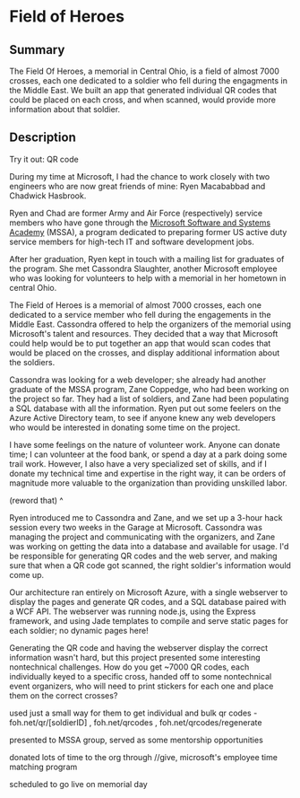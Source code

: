 # Field of Heroes

## Summary

The Field Of Heroes, a memorial in Central Ohio, is a field of almost 7000 crosses, each one dedicated to a soldier who fell during the engagments in the Middle East. We built an app that generated individual QR codes that could be placed on each cross, and when scanned, would provide more information about that soldier.

## Description

Try it out: QR code

During my time at Microsoft, I had the chance to work closely with two engineers who are now great friends of mine: Ryen Macababbad and Chadwick Hasbrook.

Ryen and Chad are former Army and Air Force (respectively) service members who have gone through the [Microsoft Software and Systems Academy](http://westillserve.com/mssa/) (MSSA), a program dedicated to preparing former US active duty service members for high-tech IT and software development jobs.

After her graduation, Ryen kept in touch with a mailing list for graduates of the program. She met Cassondra Slaughter, another Microsoft employee who was looking for volunteers to help with a memorial in her hometown in central Ohio.

The Field of Heroes is a memorial of almost 7000 crosses, each one dedicated to a service member who fell during the engagements in the Middle East. Cassondra offered to help the organizers of the memorial using Microsoft's talent and resources. They decided that a way that Microsoft could help would be to put together an app that would scan codes that would be placed on the crosses, and display additional information about the soldiers.

Cassondra was looking for a web developer; she already had another graduate of the MSSA program, Zane Coppedge, who had been working on the project so far. They had a list of soldiers, and Zane had been populating a SQL database with all the information. Ryen put out some feelers on the Azure Active Directory team, to see if anyone knew any web developers who would be interested in donating some time on the project.

I have some feelings on the nature of volunteer work. Anyone can donate time; I can volunteer at the food bank, or spend a day at a park doing some trail work. However, I also have a very specialized set of skills, and if I donate my technical time and expertise in the right way, it can be orders of magnitude more valuable to the organization than providing unskilled labor. 

(reword that) ^

Ryen introduced me to Cassondra and Zane, and we set up a 3-hour hack session every two weeks in the Garage at Microsoft. Cassondra was managing the project and communicating with the organizers, and Zane was working on getting the data into a database and available for usage. I'd be responsible for generating QR codes and the web server, and making sure that when a QR code got scanned, the right soldier's information would come up.

Our architecture ran entirely on Microsoft Azure, with a single webserver to display the pages and generate QR codes, and a SQL database paired with a WCF API. The webserver was running node.js, using the Express framework, and using Jade templates to compile and serve static pages for each soldier; no dynamic pages here!

Generating the QR code and having the webserver display the correct information wasn't hard, but this project presented some interesting nontechnical challenges. How do you get ~7000 QR codes, each individually keyed to a specific cross, handed off to some nontechnical event organizers, who will need to print stickers for each one and place them on the correct crosses?

used just a small way for them to get individual and bulk qr codes - foh.net/qr/[soldierID] , foh.net/qrcodes , foh.net/qrcodes/regenerate

presented to MSSA group, served as some mentorship opportunities

donated lots of time to the org through //give, microsoft's employee time matching program

scheduled to go live on memorial day

